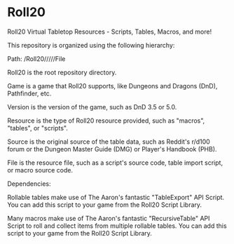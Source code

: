# Roll20
Roll20 Virtual Tabletop Resources - Scripts, Tables, Macros, and more!


This repository is organized using the following hierarchy:

Path: /Roll20/<Game>/<Version>/<Resource>/<Source>/File

Roll20 is the root repository directory.

Game is a game that Roll20 supports, like Dungeons and Dragons (DnD), Pathfinder, etc.

Version is the version of the game, such as DnD 3.5 or 5.0.

Resource is the type of Roll20 resource provided, such as "macros", "tables", or "scripts".

Source is the original source of the table data, such as Reddit's r/d100 forum or the Dungeon Master Guide (DMG) or Player's Handbook (PHB).

File is the resource file, such as a script's source code, table import script, or macro source code.


Dependencies:

Rollable tables make use of The Aaron's fantastic "TableExport" API Script.  You can add this script to your game from the Roll20 Script Library.

Many macros make use of The Aaron's fantastic "RecursiveTable" API Script to roll and collect items from multiple rollable tables.  You can add this script to your game from the Roll20 Script Library.

